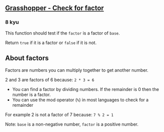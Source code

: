 <h2><a href=https://www.codewars.com/kata/55cbc3586671f6aa070000fb/train/sql target="_blank">Grasshopper - Check for factor</a></h2><h3>8 kyu</h3><p>This function should test if the <code>factor</code> is a factor of <code>base</code>.</p><p>Return <code>true</code> if it is a factor or <code>false</code> if it is not.</p><h2 id="about-factors">About factors</h2><p>Factors are numbers you can multiply together to get another number.</p><p>2 and 3 are factors of 6 because: <code>2 * 3 = 6</code></p><ul><li>You can find a factor by dividing numbers. If the remainder is 0 then the number is a factor.</li><li>You can use the mod operator (<code>%</code>) in most languages to check for a remainder</li></ul><p>For example 2 is not a factor of 7 because: <code>7 % 2 = 1</code></p><p>Note: <code>base</code> is a non-negative number, <code>factor</code> is a positive number.</p>